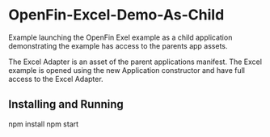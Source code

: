 # OpenFin-Excel-Demo-As-Child

Example launching the OpenFin Exel example as a child application demonstrating the example has access to the parents app assets.  

The Excel Adapter is an asset of the parent applications manifest. The Excel example is opened using the new Application constructor and have full access to the Excel Adapter.

## Installing and Running

npm install
npm start


